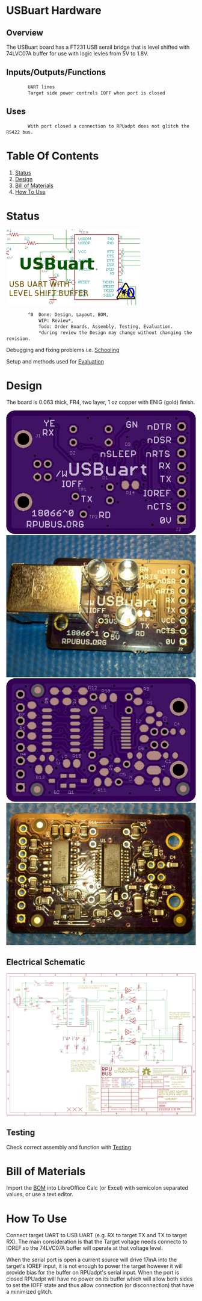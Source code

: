 # USBuart Hardware

## Overview

The USBuart board has a FT231 USB serail bridge that is level shifted with 74LVC07A buffer for use with logic levles from 5V to 1.8V. 

## Inputs/Outputs/Functions

```
        UART lines
        Target side power controls IOFF when port is closed
```


## Uses

```
        With port closed a connection to RPUadpt does not glitch the RS422 bus.
```


# Table Of Contents

1. [Status](#status)
2. [Design](#design)
3. [Bill of Materials](#bill-of-materials)
4. [How To Use](#how-to-use)


# Status

![Status](./status_icon.png "Status")

```
        ^0  Done: Design, Layout, BOM,
            WIP: Review*,
            Todo: Order Boards, Assembly, Testing, Evaluation.
            *during review the Design may change without changing the revision.
```

Debugging and fixing problems i.e. [Schooling](./Schooling/)

Setup and methods used for [Evaluation](./Evaluation/)


# Design

The board is 0.063 thick, FR4, two layer, 1 oz copper with ENIG (gold) finish.

![Top](./Documents/18066,Top.png "Top")
![TAssy](./Documents/18066,TAssy.jpg "Top Assy")
![Bottom](./Documents/18066,Bottom.png "Bottom")
![BAssy](./Documents/18066,BAssy.jpg "Bottom Assy")


## Electrical Schematic

![Schematic](./Documents/18066,Schematic.png "Schematic")

## Testing

Check correct assembly and function with [Testing](./Testing/)


# Bill of Materials

Import the [BOM](./Design/18066,BOM.csv) into LibreOffice Calc (or Excel) with semicolon separated values, or use a text editor.


# How To Use

Connect target UART to USB UART (e.g. RX to target TX and TX to target RX). The main consideration is that the Target voltage needs connecto to IOREF so the 74LVC07A buffer will operate at that voltage level. 

When the serial port is open a current source will drive 17mA into the target's IOREF input, it is not enough to power the target however it will provide bias for the buffer on RPUadpt's serial input. When the port is closed RPUadpt will have no power on its buffer which will allow both sides to set the IOFF state and thus allow connection (or disconnection) that have a minimized glitch.



